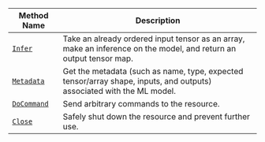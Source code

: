 <!-- prettier-ignore -->
Method Name | Description
----------- | -----------
[`Infer`](/services/ml/deploy/#infer) | Take an already ordered input tensor as an array, make an inference on the model, and return an output tensor map.
[`Metadata`](/services/ml/deploy/#metadata) | Get the metadata (such as name, type, expected tensor/array shape, inputs, and outputs) associated with the ML model.
[`DoCommand`](/services/ml/deploy/#docommand) | Send arbitrary commands to the resource.
[`Close`](/services/ml/deploy/#close) | Safely shut down the resource and prevent further use.
